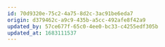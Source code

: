 ```yaml
---
id: 70d9320e-75c2-4a75-8d2c-3ac91be6eda7
origin: d379462c-a9c9-435b-a5cc-492afe8f42a9
updated_by: 57ce677f-65c0-4ee0-bc33-c4255edf305b
updated_at: 1683111537
---
```

